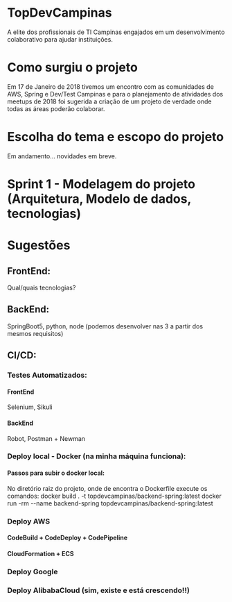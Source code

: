 # TopDevCampinas
A elite dos profissionais de TI Campinas engajados em um desenvolvimento colaborativo para ajudar instituições.

# Como surgiu o projeto
Em 17 de Janeiro de 2018 tivemos um encontro com as comunidades de AWS, Spring e Dev/Test Campinas e para o planejamento de atividades dos meetups de 2018 foi sugerida a criação de um projeto de verdade onde todas as áreas poderão colaborar. 

# Escolha do tema e escopo do projeto
Em andamento... novidades em breve.

# Sprint 1 - Modelagem do projeto (Arquitetura, Modelo de dados, tecnologias)

# Sugestões
## FrontEnd: 
Qual/quais tecnologias?
## BackEnd: 
SpringBoot5, python, node (podemos desenvolver nas 3 a partir dos mesmos requisitos)
## CI/CD:
### Testes Automatizados:
#### FrontEnd
Selenium, Sikuli
#### BackEnd
Robot, Postman + Newman
### Deploy local - Docker (na minha máquina funciona):
#### Passos para subir o docker local:
No diretório raiz do projeto, onde de encontra o Dockerfile execute os comandos:
  docker build . -t topdevcampinas/backend-spring:latest
  docker run -rm --name backend-spring topdevcampinas/backend-spring:latest
### Deploy AWS
####  CodeBuild + CodeDeploy + CodePipeline
####  CloudFormation + ECS
### Deploy Google
### Deploy AlibabaCloud (sim, existe e está crescendo!!)
